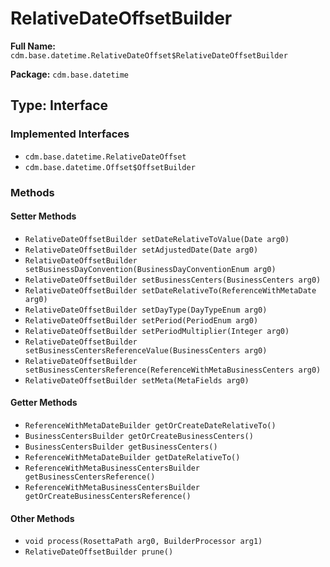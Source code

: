 # RelativeDateOffsetBuilder

**Full Name:** `cdm.base.datetime.RelativeDateOffset$RelativeDateOffsetBuilder`

**Package:** `cdm.base.datetime`

## Type: Interface

### Implemented Interfaces

- `cdm.base.datetime.RelativeDateOffset`
- `cdm.base.datetime.Offset$OffsetBuilder`

### Methods

#### Setter Methods

- `RelativeDateOffsetBuilder setDateRelativeToValue(Date arg0)`
- `RelativeDateOffsetBuilder setAdjustedDate(Date arg0)`
- `RelativeDateOffsetBuilder setBusinessDayConvention(BusinessDayConventionEnum arg0)`
- `RelativeDateOffsetBuilder setBusinessCenters(BusinessCenters arg0)`
- `RelativeDateOffsetBuilder setDateRelativeTo(ReferenceWithMetaDate arg0)`
- `RelativeDateOffsetBuilder setDayType(DayTypeEnum arg0)`
- `RelativeDateOffsetBuilder setPeriod(PeriodEnum arg0)`
- `RelativeDateOffsetBuilder setPeriodMultiplier(Integer arg0)`
- `RelativeDateOffsetBuilder setBusinessCentersReferenceValue(BusinessCenters arg0)`
- `RelativeDateOffsetBuilder setBusinessCentersReference(ReferenceWithMetaBusinessCenters arg0)`
- `RelativeDateOffsetBuilder setMeta(MetaFields arg0)`

#### Getter Methods

- `ReferenceWithMetaDateBuilder getOrCreateDateRelativeTo()`
- `BusinessCentersBuilder getOrCreateBusinessCenters()`
- `BusinessCentersBuilder getBusinessCenters()`
- `ReferenceWithMetaDateBuilder getDateRelativeTo()`
- `ReferenceWithMetaBusinessCentersBuilder getBusinessCentersReference()`
- `ReferenceWithMetaBusinessCentersBuilder getOrCreateBusinessCentersReference()`

#### Other Methods

- `void process(RosettaPath arg0, BuilderProcessor arg1)`
- `RelativeDateOffsetBuilder prune()`

